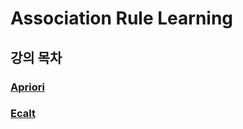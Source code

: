 # Association Rule Learning
## 강의 목차
### [Apriori](https://github.com/EricChoii/ai-boot-camp/blob/main/ai/unsupervised-learning/association-rule/codes/apriori.ipynb)
### [Ecalt](https://github.com/EricChoii/ai-boot-camp/blob/main/ai/unsupervised-learning/association-rule/codes/eclat.ipynb)
